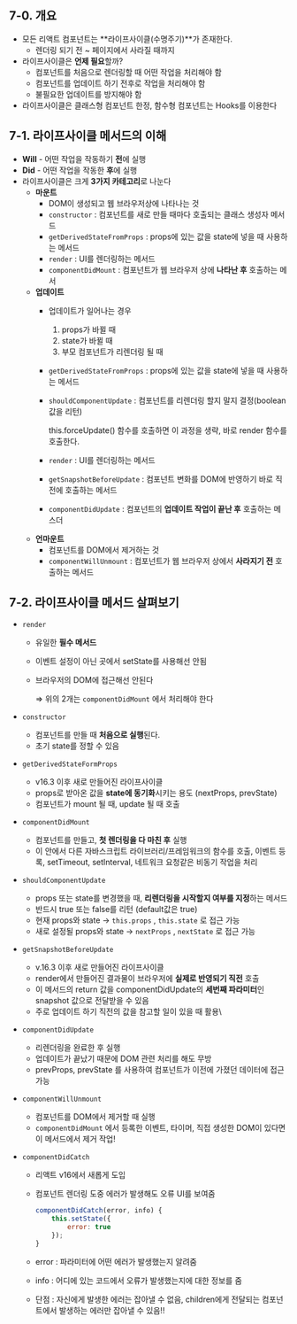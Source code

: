 ## 7-0. 개요

- 모든 리액트 컴포넌트는 **라이프사이클(수명주기)**가 존재한다.
  - 렌더링 되기 전 ~ 페이지에서 사라질 때까지
- 라이프사이클은 **언제 필요**할까?
  - 컴포넌트를 처음으로 렌더링할 때 어떤 작업을 처리해야 함
  - 컴포넌트를 업데이트 하기 전후로 작업을 처리해야 함
  - 불필요한 업데이트를 방지해야 함
- 라이프사이클은 클래스형 컴포넌트 한정, 함수형 컴포넌트는 Hooks를 이용한다

## 7-1. 라이프사이클 메서드의 이해

- **Will** - 어떤 작업을 작동하기 **전**에 실행
- **Did** - 어떤 작업을 작동한 **후**에 실행
- 라이프사이클은 크게 **3가지 카테고리**로 나눈다
  - **마운트**
    - DOM이 생성되고 웹 브라우저상에 나타나는 것
    - `constructor` : 컴포넌트를 새로 만들 때마다 호출되는 클래스 생성자 메서드
    - `getDerivedStateFromProps` : props에 있는 값을 state에 넣을 때 사용하는 메서드
    - `render` : UI를 렌더링하는 메서드
    - `componentDidMount` : 컴포넌트가 웹 브라우저 상에 **나타난 후** 호출하는 메서
  - **업데이트**
    - 업데이트가 일어나는 경우
      1. props가 바뀔 때
      2. state가 바뀔 때
      3. 부모 컴포넌트가 리렌더링 될 때
    - `getDerivedStateFromProps` : props에 있는 값을 state에 넣을 때 사용하는 메서드
    - `shouldComponentUpdate` : 컴포넌트를 리렌더링 할지 말지 결정(boolean값을 리턴)

      this.forceUpdate() 함수를 호출하면 이 과정을 생략, 바로 render 함수를 호출한다.

    - `render` : UI를 렌더링하는 메서드
    - `getSnapshotBeforeUpdate` : 컴포넌트 변화를 DOM에 반영하기 바로 직전에 호출하는 메서드
    - `componentDidUpdate` : 컴포넌트의 **업데이트 작업이 끝난 후** 호출하는 메스더
  - **언마운트**
    - 컴포넌트를 DOM에서 제거하는 것
    - `componentWillUnmount` : 컴포넌트가 웹 브라우저 상에서 **사라지기 전** 호출하는 메서드

## 7-2. 라이프사이클 메서드 살펴보기

- `render`
  - 유일한 **필수 메서드**
  - 이벤트 설정이 아닌 곳에서 setState를 사용해선 안됨
  - 브라우저의 DOM에 접근해선 안된다

    ⇒ 위의 2개는 `componentDidMount` 에서 처리해야 한다

- `constructor`
  - 컴포넌트를 만들 때 **처음으로 실행**된다.
  - 초기 state를 정할 수 있음
- `getDerivedStateFormProps`
  - v16.3 이후 새로 만들어진 라이프사이클
  - props로 받아온 값을 **state에 동기화**시키는 용도 (nextProps, prevState)
  - 컴포넌트가 mount 될 때, update 될 때 호출
- `componentDidMount`
  - 컴포넌트를 만들고, **첫 렌더링을 다 마친 후** 실행
  - 이 안에서 다른 자바스크립트 라이브러리/프레임워크의 함수를 호출, 이벤트 등록, setTimeout, setInterval, 네트워크 요청같은 비동기 작업을 처리
- `shouldComponentUpdate`
  - props 또는 state를 변경했을 때, **리렌더링을 시작할지 여부를 지정**하는 메서드
  - 반드시 true 또는 false를 리턴 (default값은 true)
  - 현재 props와 state → `this.props` , `this.state` 로 접근 가능
  - 새로 설정될 props와 state → `nextProps` , `nextState` 로 접근 가능
- `getSnapshotBeforeUpdate`
  - v.16.3 이후 새로 만들어진 라이프사이클
  - render에서 만들어진 결과물이 브라우저에 **실제로 반영되기 직전** 호출
  - 이 메서드의 return 값을 componentDidUpdate의 **세번째 파라미터**인 snapshot 값으로 전달받을 수 있음
  - 주로 업데이트 하기 직전의 값을 참고할 일이 있을 때 활용\
- `componentDidUpdate`
  - 리렌더링을 완료한 후 실행
  - 업데이트가 끝났기 때문에 DOM 관련 처리를 해도 무방
  - prevProps, prevState 를 사용하여 컴포넌트가 이전에 가졌던 데이터에 접근 가능
- `componentWillUnmount`
  - 컴포넌트를 DOM에서 제거할 때 실행
  - `componentDidMount` 에서 등록한 이벤트, 타이머, 직접 생성한 DOM이 있다면 이 메서드에서 제거 작업!
- `componentDidCatch`
  - 리액트 v16에서 새롭게 도입
  - 컴포넌트 렌더링 도중 에러가 발생해도 오류 UI를 보여줌

      ```jsx
      componentDidCatch(error, info) {
          this.setState({
              error: true
          });
      }
      ```

  - error : 파라미터에 어떤 에러가 발생했는지 알려줌
  - info : 어디에 있는 코드에서 오류가 발생했는지에 대한 정보를 줌
  - 단점 : 자신에게 발생한 에러는 잡아낼 수 없음, children에게 전달되는 컴포넌트에서 발생하는 에러만 잡아낼 수 있음!!